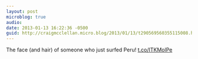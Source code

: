 ```yaml
---
layout: post
microblog: true
audio: 
date: 2013-01-13 16:22:36 -0500
guid: http://craigmcclellan.micro.blog/2013/01/13/t290569560355115008.html
---
```

The face (and hair) of someone who just surfed Peru! [t.co/ITKMolPe](http://t.co/ITKMolPe)

